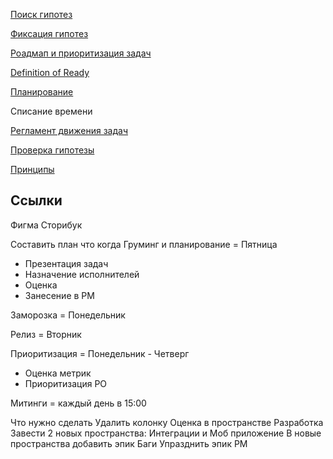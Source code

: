 
[Поиск гипотез](searchHypotheseis.md)

[Фиксация гипотез](writeHypothesis.md)

[Роадмап и приоритизация задач](roadmap.md)

[Definition of Ready](dor.md)

[Планирование](planning.md)

Списание времени

[Регламент движения задач]()

[Проверка гипотезы](report.md)

[Принципы](principles.md)



## Ссылки
Фигма
Сторибук


Составить план что когда 
Груминг и планирование = Пятница
- Презентация задач
- Назначение исполнителей
- Оценка
- Занесение в РМ
  
Заморозка = Понедельник

Релиз = Вторник

Приоритизация = Понедельник - Четверг
- Оценка метрик
- Приоритизация PO


Митинги = каждый день в 15:00






Что нужно сделать 
Удалить колонку Оценка в пространстве Разработка
Завести 2 новых пространства: Интеграции и Моб приложение
В новые пространства добавить эпик Баги
Упразднить эпик РМ
